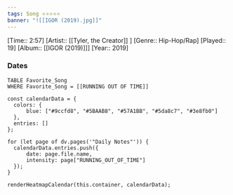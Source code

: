 ```yaml
---
tags: Song ⭐⭐⭐⭐⭐ 
banner: "![[IGOR (2019).jpg]]"
---
```

[Time:: 2:57]
[Artist:: [[Tyler, the Creator]] ]
[Genre:: Hip-Hop/Rap]
[Played:: 19]
[Album:: [[IGOR (2019)]]]
[Year:: 2019]
### Dates
````dataview
TABLE Favorite_Song
WHERE Favorite_Song = [[RUNNING OUT OF TIME]]
````
  ```dataviewjs
const calendarData = { 
	colors: { 
		blue: ["#9ccfd8", "#5BAAB8", "#57A1BB", "#5da8c7", "#3e8fb0"] 
	}, 
	entries: [] 
}; 

for (let page of dv.pages('"Daily Notes"')) { 
	calendarData.entries.push({ 
		date: page.file.name, 
		intensity: page["RUNNING_OUT_OF_TIME"]
	}); 
} 

renderHeatmapCalendar(this.container, calendarData);
```
